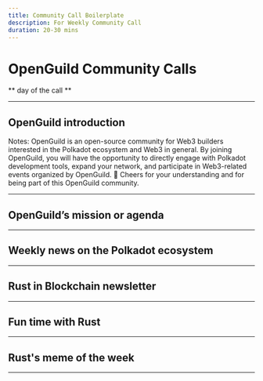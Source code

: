 ```yaml
---
title: Community Call Boilerplate 
description: For Weekly Community Call 
duration: 20-30 mins
---
```


# OpenGuild Community Calls

<pba-flex center>

** day of the call **

</pba-flex>

---

## OpenGuild introduction

Notes:
OpenGuild is an open-source community for Web3 builders interested in the Polkadot ecosystem and Web3 in general. By joining OpenGuild, you will have the opportunity to directly engage with Polkadot development tools, expand your network, and participate in Web3-related events organized by OpenGuild. 🙌 Cheers for your understanding and for being part of this OpenGuild community.

---

## OpenGuild’s mission or agenda  

---

## Weekly news on the Polkadot ecosystem

---

## Rust in Blockchain newsletter 

---

## Fun time with Rust

---

## Rust's meme of the week

---